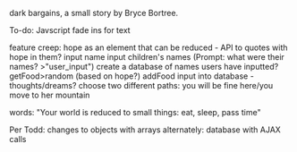 dark bargains, a small story by Bryce Bortree.

To-do: 
Javscript fade ins for text


feature creep:
hope as an element that can be reduced - API to quotes with hope in them?
input name
input children's names (Prompt: what were their names? >"user_input")
  create a database of names users have inputted?
getFood>random (based on hope?)
addFood
input into database - thoughts/dreams?
choose two different paths: you will be fine here/you move to her mountain

words:
"Your world is reduced to small things: eat, sleep, pass time"


Per Todd: 
changes to objects with arrays
alternately: database with AJAX calls